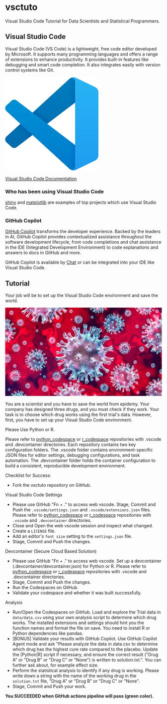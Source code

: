# vsctuto

Visual Studio Code Tutorial for Data Scientists and Statistical Programmers.

## Visual Studio Code

Visual Studio Code (VS Code) is a lightweight, free code editor developed by Microsoft. It supports many programming languages and offers a range of extensions to enhance productivity. It provides built-in features like debugging and smart code completion. It also integrates easily with version control systems like Git.

<a href="https://code.visualstudio.com/docs"><img src="img/vscode.png" alt="Visual Studio Code Logo" height="300px" width="auto"></a>

[Visual Studio Code Documentation](https://code.visualstudio.com/docs)

### Who has been using Visual Studio Code

[shiny](https://github.com/rstudio/shiny) and [matplotlib](https://github.com/matplotlib/matplotlib) are examples of top projects which use Visual Studio Code.

### GitHub Copilot

[GitHub Copilot](https://github.com/features/copilot) transforms the developer experience. Backed by the leaders in AI, GitHub Copilot provides contextualized assistance throughout the software development lifecycle, from code completions and chat assistance in the IDE (Integrated Development Environment) to code explanations and answers to docs in GitHub and more.

GitHub Copilot is available by [Chat](https://github.com/copilot) or can be integrated into your IDE like Visual Studio Code.

## Tutorial

Your job will be to set up the Visual Studio Code environment and save the world.

![Source: Springer Nature](img/virus.png)

You are a scientist and you have to save the world from epidemy.
Your company has designed three drugs, and you must check if they work.
Your task is to choose which drug works using the first trial's data.
However, first, you have to set up your Visual Studio Code environment.

Please Use Python or R.

Please refer to [python_codespace](https://www.github.com/polkas/python_codespace) or [r_codespace](https://www.github.com/polkas/r_codespace) repositories with .vscode and .devcontainer directories. Each repository contains two key configuration folders. The .vscode folder contains environment-specific JSON files for editor settings, debugging configurations, and task automation. The .devcontainer folder holds the container configuration to build a consistent, reproducible development environment.

Checklist for Success:

* Fork the vsctuto repository on GitHub.

Visual Studio Code Settings

* Please use GitHub "Fn + ." to access web vscode. Stage, Commit and Push the `.vscode/settings.json` and `.vscode/extensions.json` files. Please refer to [python_codespace](https://www.github.com/polkas/python_codespace) or [r_codespace](https://www.github.com/polkas/r_codespace) repositories with `.vscode` and `.devcontainer` directories.
* Close and Open the web vscode session and inspect what changed.
* Create a `LICENSE` file.
* Add an editor's `font size` setting to the `settings.json` file. 
* Stage, Commit and Push the changes.


Devcontainer (Secure Cloud Based Solution)

* Please use GitHub "Fn + ." to access web vscode. Set up a devcontainer (.devcontainer/devcontainer.json) for Python or R. Please refer to [python_codespace](https://www.github.com/polkas/python_codespace) or [r_codespace](https://www.github.com/polkas/r_codespace) repositories with .vscode and .devcontainer directories.
* Stage, Commit and Push the changes.
* Run the Codespaces on GitHub.
* Validate your codespace and whether it was built successfully.

Analysis

* Run/Open the Codespaces on GitHub. Load and explore the Trial data in `data/data.csv` using your own analysis script to determine which drug works. The installed extensions and settings should hint you the function names and format the file on save. You need to install R or Python dependencies like pandas.
* [BONUS] Validate your results with GitHub Copilot. Use GitHub Copilot Agent mode and ask "Please analyze the data in data.csv to determine which drug has the highest cure rate compared to the placebo. Update the [Python|R] script if necessary, and ensure the correct result ("Drug A" or "Drug B" or "Drug C" or "None") is written to solution.txt.". You can further ask about, for example effect size.
* Perform the statistical analysis to identify if any drug is working. Please write down a string with the name of the working drug in the `solution.txt` file, "Drug A" or "Drug B" or "Drug C" or "None".
* Stage, Commit and Push your work.

**You SUCCEEDED when GitHub actions pipeline will pass (green color).**
